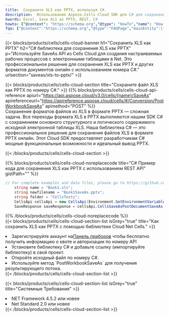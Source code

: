 ```yaml
---
title:  Сохраните XLS как PPTX, используя C#.
description:  Использование Aspose.Cells Cloud SDK для C# для сохранения файла формата XLS как файла формата PPTX.
kwords: Excel, Save XLS as PPTX, REST, C#
howto: {"@context": "https://schema.org","@type": "HowTo","name": "How to save XLS as PPTX using the Cells Cloud Net library.","description": "How to save XLS as PPTX using the Cells Cloud Net library.","image": {"@type": "ImageObject"},"url": "/net/saveas/xls-to-pptx/","step": [{ "@type": "HowToStep","name": "How to save XLS as PPTX using the Cells Cloud Net library. step 1", "image": {"@type": "ImageObject",},"url": "/net/saveas/xls-to-pptx/","text": "Register an account at <a href='https://dashboard.aspose.cloud/'>Dashboard</a> to get free API quota & authorization details",},{ "@type": "HowToStep","name": "How to save XLS as PPTX using the Cells Cloud Net library. step 1", "image": {"@type": "ImageObject",},"url": "/net/saveas/xls-to-pptx/","text": "Install C# library and add the reference (import the library) to your project.",},{ "@type": "HowToStep","name": "How to save XLS as PPTX using the Cells Cloud Net library. step 1", "image": {"@type": "ImageObject",},"url": "/net/saveas/xls-to-pptx/","text": "Open the source file in C#",},{ "@type": "HowToStep","name": "How to save XLS as PPTX using the Cells Cloud Net library. step 1", "image": {"@type": "ImageObject",},"url": "/net/saveas/xls-to-pptx/","text": "Use the `PostWorkbookSaveAs` method to retrieve the resulting stream.",}, ],"supply": {"@type": "HowToSupply","name": "document"},"tool": [{"@type": "HowToTool","name": "Visual Studio, Visual Studio Code, Rider"},{"@type": "HowToTool","name": "Aspose Cells"}],"totalTime": "PT6M"}
fqa: {"@context":"https://schema.org","@type":"FAQPage","mainEntity":[{"@type":"Question","name":"Why save file as other formats file in C# using REST API?","acceptedAnswer":{"@type":"Answer","text":"Documents are encoded in many ways, and some files may be incompatible with the software you use. To open and read such files, just save them as appropriate file formats.<br/><ol><li>Install .NET SDK and add the reference (import the library) to your project.</li><li>Open the source file in C# using REST API.</li><li>Call the PostWorkbookSaveAsRequest() method, passing an output filename with required extension.</li><li>Get the result of save as a separate file.</li></ol>"}},{"@type":"Question","name":"What file formats can I save as with your C# library?","acceptedAnswer":{"@type":"Answer","text":"We support a variety of file formats for conversion using .NET library, including XLSX, Excel, xls , PDF, CSV, HTML, Markdown, XML, PNG, JPG, TIFF, Json, TXT and many more."}},{"@type":"Question","name":"What is the maximum allowed file size for conversion using this .NET library?","acceptedAnswer":{"@type":"Answer","text":"There are no file size limits for format conversions using .NET library."}}]}
---
```

{{< blocks/products/cells/cells-cloud-banner h1="Сохранить XLS как PPTX" h2="C# библиотека для сохранения XLS как PPTX" p="Используйте SaveAs API из Cells Cloud для создания настраиваемых рабочих процессов с электронными таблицами в Net. Это профессиональное решение для сохранения XLS как PPTX и других форматов документов онлайн с использованием номера C#." urlsection="saveas/xls-to-pptx/" >}}

{{< blocks/products/cells/cells-cloud-section title="Сохраните файл XLS как PPTX по номеру C#." >}}
{{% blocks/products/cells/cells-cloud-api-reference apiurl="https://api.aspose.cloud/v3.0/cells/{name}/SaveAs" apireferenceurl="https://apireference.aspose.cloud/cells/#/Conversion/PostWorkbookSaveAs" apimethod="POST" %}}
<br/>
Сохранение форматов файлов из XLS в формате PPTX — сложная задача. Все переходы формата XLS в PPTX выполняются нашим SDK C# с сохранением основного структурного и логического содержимого исходной электронной таблицы XLS. Наша библиотека C# — это профессиональное решение для сохранения файлов XLS в формате PPTX онлайн. Этот Cloud SDK предоставляет разработчикам C# мощные функциональные возможности и идеальный вывод PPTX.

{{< /blocks/products/cells/cells-cloud-section >}}

{{% blocks/products/cells/cells-cloud-noreplacecode title="C# Пример кода для сохранения XLS как PPTX с использованием REST API" gistPath="" %}}
  
```cs
// For complete examples and data files, please go to https://github.com/aspose-cells-cloud/aspose-cells-cloud-dotnet/
    string name = "Book1.xls";
    string newfilename = "Book1SaveAs.pptx";
    string folder = "CellsTests";
    CellsApi cellsApi = new CellsApi(Environment.GetEnvironmentVariable("ProductClientId"), Environment.GetEnvironmentVariable("ProductClientSecret"));
    SaveResponse saveResponse = cellsApi.CellsSaveAsPostDocumentSaveAs(name, null, newfilename, null,null,folder);
```
  
{{% /blocks/products/cells/cells-cloud-noreplacecode %}}
<br/>
{{< blocks/products/cells/cells-cloud-section-list isGrey="true" title="Как сохранить XLS как PPTX с помощью библиотеки Cloud Net Cells." >}}
<li> Зарегистрируйте аккаунт на<a href="https://dashboard.aspose.cloud/">Панель приборов</a> чтобы бесплатно получить информацию о квоте и авторизации по номеру API</li>
<li>Установите библиотеку C# и добавьте ссылку (импортируйте библиотеку) в свой проект.</li>
<li>Откройте исходный файл по номеру C#.</li>
<li>Используйте метод `PostWorkbookSaveAs` для получения результирующего потока.</li>
{{< /blocks/products/cells/cells-cloud-section-list >}}

{{< blocks/products/cells/cells-cloud-section-list isGrey="true" title="Системные Требования" >}}
<li>NET Framework 4.5.2 или новее</li>
<li>Net Standard 2.0 или новее</li>
{{< /blocks/products/cells/cells-cloud-section-list >}}
